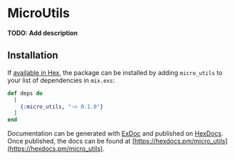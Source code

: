 # MicroUtils

**TODO: Add description**

## Installation

If [available in Hex](https://hex.pm/docs/publish), the package can be installed
by adding `micro_utils` to your list of dependencies in `mix.exs`:

```elixir
def deps do
  [
    {:micro_utils, "~> 0.1.0"}
  ]
end
```

Documentation can be generated with [ExDoc](https://github.com/elixir-lang/ex_doc)
and published on [HexDocs](https://hexdocs.pm). Once published, the docs can
be found at [https://hexdocs.pm/micro_utils](https://hexdocs.pm/micro_utils).

